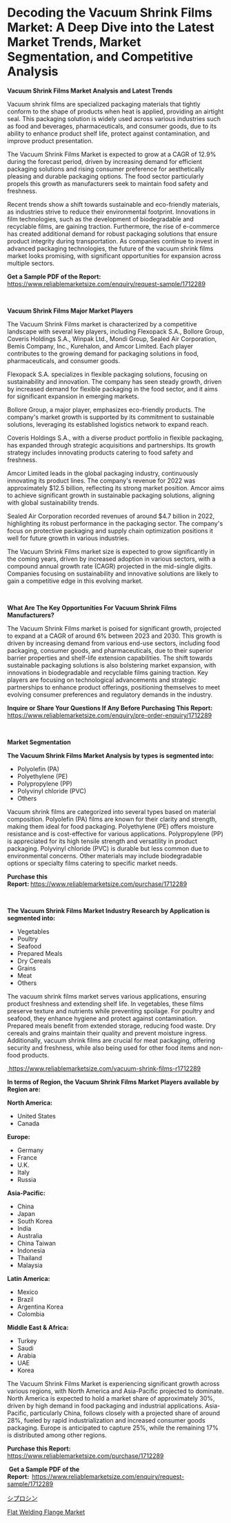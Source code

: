<p><h1>Decoding the Vacuum Shrink Films Market: A Deep Dive into the Latest Market Trends, Market Segmentation, and Competitive Analysis</h1></p><p><strong>Vacuum Shrink Films Market Analysis and Latest Trends</strong></p>
<p><p>Vacuum shrink films are specialized packaging materials that tightly conform to the shape of products when heat is applied, providing an airtight seal. This packaging solution is widely used across various industries such as food and beverages, pharmaceuticals, and consumer goods, due to its ability to enhance product shelf life, protect against contamination, and improve product presentation.</p><p>The Vacuum Shrink Films Market is expected to grow at a CAGR of 12.9% during the forecast period, driven by increasing demand for efficient packaging solutions and rising consumer preference for aesthetically pleasing and durable packaging options. The food sector particularly propels this growth as manufacturers seek to maintain food safety and freshness. </p><p>Recent trends show a shift towards sustainable and eco-friendly materials, as industries strive to reduce their environmental footprint. Innovations in film technologies, such as the development of biodegradable and recyclable films, are gaining traction. Furthermore, the rise of e-commerce has created additional demand for robust packaging solutions that ensure product integrity during transportation. As companies continue to invest in advanced packaging technologies, the future of the vacuum shrink films market looks promising, with significant opportunities for expansion across multiple sectors.</p></p>
<p><strong>Get a Sample PDF of the Report:&nbsp;</strong> <a href="https://www.reliablemarketsize.com/enquiry/request-sample/1712289?utm_campaign=1197&utm_medium=2&utm_source=Github&utm_content=ia&utm_term=11012025&utm_id=vacuum-shrink-films">https://www.reliablemarketsize.com/enquiry/request-sample/1712289</a></p>
<p>&nbsp;</p>
<p><strong>Vacuum Shrink Films Major Market Players</strong></p>
<p><p>The Vacuum Shrink Films market is characterized by a competitive landscape with several key players, including Flexopack S.A., Bollore Group, Coveris Holdings S.A., Winpak Ltd., Mondi Group, Sealed Air Corporation, Bemis Company, Inc., Kurehalon, and Amcor Limited. Each player contributes to the growing demand for packaging solutions in food, pharmaceuticals, and consumer goods.</p><p>Flexopack S.A. specializes in flexible packaging solutions, focusing on sustainability and innovation. The company has seen steady growth, driven by increased demand for flexible packaging in the food sector, and it aims for significant expansion in emerging markets.</p><p>Bollore Group, a major player, emphasizes eco-friendly products. The company's market growth is supported by its commitment to sustainable solutions, leveraging its established logistics network to expand reach. </p><p>Coveris Holdings S.A., with a diverse product portfolio in flexible packaging, has expanded through strategic acquisitions and partnerships. Its growth strategy includes innovating products catering to food safety and freshness.</p><p>Amcor Limited leads in the global packaging industry, continuously innovating its product lines. The company's revenue for 2022 was approximately $12.5 billion, reflecting its strong market position. Amcor aims to achieve significant growth in sustainable packaging solutions, aligning with global sustainability trends.</p><p>Sealed Air Corporation recorded revenues of around $4.7 billion in 2022, highlighting its robust performance in the packaging sector. The company's focus on protective packaging and supply chain optimization positions it well for future growth in various industries.</p><p>The Vacuum Shrink Films market size is expected to grow significantly in the coming years, driven by increased adoption in various sectors, with a compound annual growth rate (CAGR) projected in the mid-single digits. Companies focusing on sustainability and innovative solutions are likely to gain a competitive edge in this evolving market.</p></p>
<p>&nbsp;</p>
<p><strong>What Are The Key Opportunities For Vacuum Shrink Films Manufacturers?</strong></p>
<p><p>The Vacuum Shrink Films market is poised for significant growth, projected to expand at a CAGR of around 6% between 2023 and 2030. This growth is driven by increasing demand from various end-use sectors, including food packaging, consumer goods, and pharmaceuticals, due to their superior barrier properties and shelf-life extension capabilities. The shift towards sustainable packaging solutions is also bolstering market expansion, with innovations in biodegradable and recyclable films gaining traction. Key players are focusing on technological advancements and strategic partnerships to enhance product offerings, positioning themselves to meet evolving consumer preferences and regulatory demands in the industry.</p></p>
<p><strong>Inquire or Share Your Questions If Any Before Purchasing This Report:</strong> <a href="https://www.reliablemarketsize.com/enquiry/pre-order-enquiry/1712289?utm_campaign=1197&utm_medium=2&utm_source=Github&utm_content=ia&utm_term=11012025&utm_id=vacuum-shrink-films">https://www.reliablemarketsize.com/enquiry/pre-order-enquiry/1712289</a></p>
<p>&nbsp;</p>
<p><strong>Market Segmentation</strong></p>
<p><strong>The Vacuum Shrink Films Market Analysis by types is segmented into:</strong></p>
<p><ul><li>Polyolefin (PA)</li><li>Polyethylene (PE)</li><li>Polypropylene (PP)</li><li>Polyvinyl chloride (PVC)</li><li>Others</li></ul></p>
<p><p>Vacuum shrink films are categorized into several types based on material composition. Polyolefin (PA) films are known for their clarity and strength, making them ideal for food packaging. Polyethylene (PE) offers moisture resistance and is cost-effective for various applications. Polypropylene (PP) is appreciated for its high tensile strength and versatility in product packaging. Polyvinyl chloride (PVC) is durable but less common due to environmental concerns. Other materials may include biodegradable options or specialty films catering to specific market needs.</p></p>
<p><strong>Purchase this Report:&nbsp;</strong><a href="https://www.reliablemarketsize.com/purchase/1712289?utm_campaign=1197&utm_medium=2&utm_source=Github&utm_content=ia&utm_term=11012025&utm_id=vacuum-shrink-films">https://www.reliablemarketsize.com/purchase/1712289</a></p>
<p>&nbsp;</p>
<p><strong>The Vacuum Shrink Films Market Industry Research by Application is segmented into:</strong></p>
<p><ul><li>Vegetables</li><li>Poultry</li><li>Seafood</li><li>Prepared Meals</li><li>Dry Cereals</li><li>Grains</li><li>Meat</li><li>Others</li></ul></p>
<p><p>The vacuum shrink films market serves various applications, ensuring product freshness and extending shelf life. In vegetables, these films preserve texture and nutrients while preventing spoilage. For poultry and seafood, they enhance hygiene and protect against contamination. Prepared meals benefit from extended storage, reducing food waste. Dry cereals and grains maintain their quality and prevent moisture ingress. Additionally, vacuum shrink films are crucial for meat packaging, offering security and freshness, while also being used for other food items and non-food products.</p></p>
<p><a href="https://www.reliablemarketsize.com/vacuum-shrink-films-r1712289?utm_campaign=1197&utm_medium=2&utm_source=Github&utm_content=ia&utm_term=11012025&utm_id=vacuum-shrink-films">&nbsp;https://www.reliablemarketsize.com/vacuum-shrink-films-r1712289</a></p>
<p><strong>In terms of Region, the Vacuum Shrink Films Market Players available by Region are:</strong></p>
<p>
    <p> <strong> North America: </strong>
        <ul>
            <li>United States</li>
            <li>Canada</li>
        </ul>
        </p> 
    <p> <strong> Europe: </strong>
        <ul>
            <li>Germany</li>
            <li>France</li>
            <li>U.K.</li>
            <li>Italy</li>
            <li>Russia</li>
        </ul>
        </p> 
    <p> <strong> Asia-Pacific: </strong>
        <ul>
            <li>China</li>
            <li>Japan</li>
            <li>South Korea</li>
            <li>India</li>
            <li>Australia</li>
            <li>China Taiwan</li>
            <li>Indonesia</li>
            <li>Thailand</li>
            <li>Malaysia</li>
        </ul>
        </p> 
    <p> <strong> Latin America: </strong>
        <ul>
            <li>Mexico</li>
            <li>Brazil</li>
            <li>Argentina Korea</li>
            <li>Colombia</li>
        </ul>
        </p> 
    <p> <strong> Middle East & Africa: </strong>
        <ul>
            <li>Turkey</li>
            <li>Saudi</li>
            <li>Arabia</li>
            <li>UAE</li>
            <li>Korea</li>
        </ul>
    </p>
    </p>
<p><p>The Vacuum Shrink Films Market is experiencing significant growth across various regions, with North America and Asia-Pacific projected to dominate. North America is expected to hold a market share of approximately 30%, driven by high demand in food packaging and industrial applications. Asia-Pacific, particularly China, follows closely with a projected share of around 28%, fueled by rapid industrialization and increased consumer goods packaging. Europe is anticipated to capture 25%, while the remaining 17% is distributed among other regions.</p></p>
<p><strong>Purchase this Report: </strong><a href="https://www.reliablemarketsize.com/purchase/1712289?utm_campaign=1197&utm_medium=2&utm_source=Github&utm_content=ia&utm_term=11012025&utm_id=vacuum-shrink-films">https://www.reliablemarketsize.com/purchase/1712289</a></p>
<p>&nbsp;<strong>Get a Sample PDF of the Report:&nbsp;&nbsp;</strong><a href="https://www.reliablemarketsize.com/enquiry/request-sample/1712289?utm_campaign=1197&utm_medium=2&utm_source=Github&utm_content=ia&utm_term=11012025&utm_id=vacuum-shrink-films">https://www.reliablemarketsize.com/enquiry/request-sample/1712289</a></p>
<p><strong></strong></p>
<p><p><a href="https://github.com/lababdou/Market-Research-Report-List-6/blob/main/762519629880.md?utm_campaign=1197&utm_medium=2&utm_source=Github&utm_content=ia&utm_term=11012025&utm_id=vacuum-shrink-films">シプロシン</a></p><p><a href="https://github.com/prosalinda88/Market-Research-Report-List-7/blob/main/flat-welding-flange-market.md?utm_campaign=1197&utm_medium=2&utm_source=Github&utm_content=ia&utm_term=11012025&utm_id=vacuum-shrink-films">Flat Welding Flange Market</a></p></p>